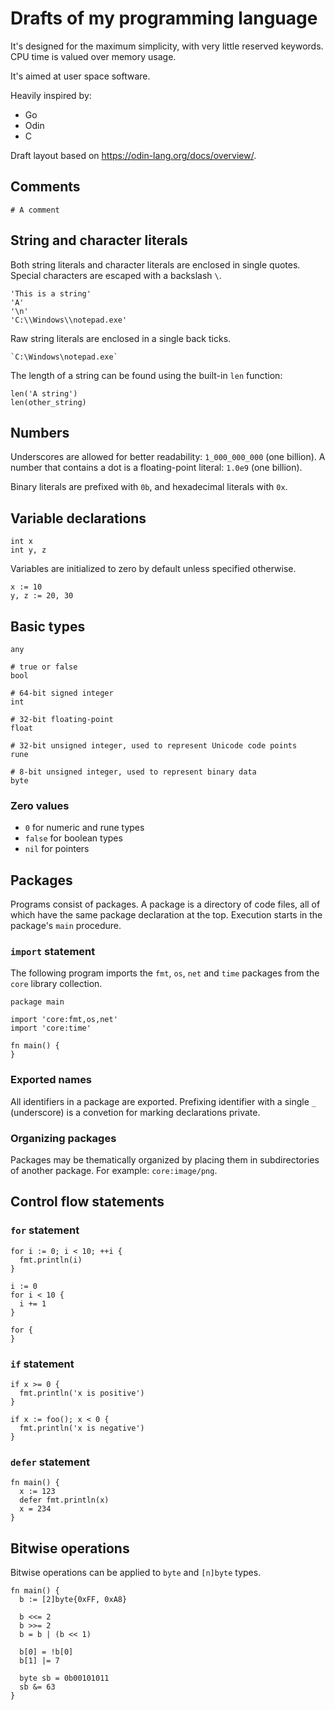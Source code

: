 # Drafts of my programming language

It's designed for the maximum simplicity, with very little reserved keywords.
CPU time is valued over memory usage.

It's aimed at user space software.

Heavily inspired by:
- Go
- Odin
- C

Draft layout based on https://odin-lang.org/docs/overview/.

## Comments

```
# A comment
```

## String and character literals

Both string literals and character literals are enclosed in single quotes.
Special characters are escaped with a backslash `\`.

```
'This is a string'
'A'
'\n'
'C:\\Windows\\notepad.exe'
```

Raw string literals are enclosed in a single back ticks.

```
`C:\Windows\notepad.exe`
```

The length of a string can be found using the built-in `len` function:

```
len('A string')
len(other_string)
```

## Numbers

Underscores are allowed for better readability: `1_000_000_000` (one billion).
A number that contains a dot is a floating-point literal: `1.0e9` (one billion).

Binary literals are prefixed with `0b`, and hexadecimal literals with `0x`.

## Variable declarations

```
int x
int y, z
```

Variables are initialized to zero by default unless specified otherwise.

```
x := 10
y, z := 20, 30
```

## Basic types

```
any

# true or false
bool

# 64-bit signed integer
int

# 32-bit floating-point
float

# 32-bit unsigned integer, used to represent Unicode code points
rune

# 8-bit unsigned integer, used to represent binary data
byte
```

### Zero values
- `0` for numeric and rune types
- `false` for boolean types
- `nil` for pointers

## Packages

Programs consist of packages. A package is a directory of code files, all of which have the same package declaration at the top.
Execution starts in the package's `main` procedure.

### `import` statement

The following program imports the `fmt`, `os`, `net` and `time` packages from the `core` library collection.

```
package main

import 'core:fmt,os,net'
import 'core:time'

fn main() {
}
```

### Exported names

All identifiers in a package are exported.
Prefixing identifier with a single `_` (underscore) is a convetion for marking declarations private.

### Organizing packages

Packages may be thematically organized by placing them in subdirectories of another package.
For example: `core:image/png`.

## Control flow statements

### `for` statement

```
for i := 0; i < 10; ++i {
  fmt.println(i)
}

i := 0
for i < 10 {
  i += 1
}

for {
}
```

### `if` statement

```
if x >= 0 {
  fmt.println('x is positive')
}

if x := foo(); x < 0 {
  fmt.println('x is negative')
}
```

### `defer` statement

```
fn main() {
  x := 123
  defer fmt.println(x)
  x = 234
}
```

## Bitwise operations

Bitwise operations can be applied to `byte` and `[n]byte` types.

```
fn main() {
  b := [2]byte{0xFF, 0xA8}

  b <<= 2
  b >>= 2
  b = b | (b << 1)

  b[0] = !b[0]
  b[1] |= 7

  byte sb = 0b00101011
  sb &= 63 
}
```

